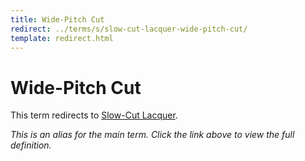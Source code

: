 ```yaml
---
title: Wide-Pitch Cut
redirect: ../terms/s/slow-cut-lacquer-wide-pitch-cut/
template: redirect.html
---
```


# Wide-Pitch Cut

This term redirects to [Slow-Cut Lacquer](../terms/s/slow-cut-lacquer-wide-pitch-cut/).

*This is an alias for the main term. Click the link above to view the full definition.*
